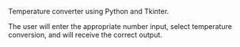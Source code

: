 Temperature converter using Python and Tkinter. 

The user will enter the appropriate number input, select temperature conversion, and will receive the correct output. 
